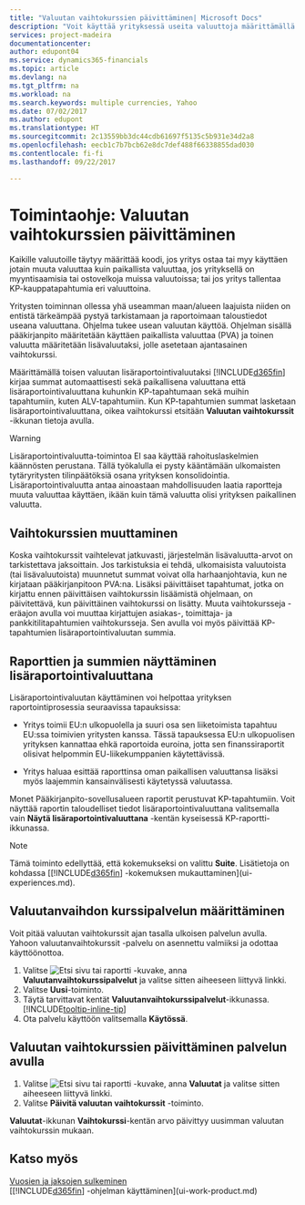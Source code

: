 ```yaml
---
title: "Valuutan vaihtokurssien päivittäminen| Microsoft Docs"
description: "Voit käyttää yrityksessä useita valuuttoja määrittämällä kullekin valuutalle koodin ja käyttämällä ulkoista vaihtokurssipalvelua, kuten Yahoota."
services: project-madeira
documentationcenter: 
author: edupont04
ms.service: dynamics365-financials
ms.topic: article
ms.devlang: na
ms.tgt_pltfrm: na
ms.workload: na
ms.search.keywords: multiple currencies, Yahoo
ms.date: 07/02/2017
ms.author: edupont
ms.translationtype: HT
ms.sourcegitcommit: 2c13559bb3dc44cdb61697f5135c5b931e34d2a8
ms.openlocfilehash: eecb1c7b7bcb62e8dc7def488f66338855dad030
ms.contentlocale: fi-fi
ms.lasthandoff: 09/22/2017

---
```

# <a name="how-to-update-currency-exchange-rates"></a>Toimintaohje: Valuutan vaihtokurssien päivittäminen
Kaikille valuutoille täytyy määrittää koodi, jos yritys ostaa tai myy käyttäen jotain muuta valuuttaa kuin paikallista valuuttaa, jos yrityksellä on myyntisaamisia tai ostovelkoja muissa valuutoissa; tai jos yritys tallentaa KP-kauppatapahtumia eri valuuttoina.  

Yritysten toiminnan ollessa yhä useamman maan/alueen laajuista niiden on entistä tärkeämpää pystyä tarkistamaan ja raportoimaan taloustiedot useana valuuttana. Ohjelma tukee usean valuutan käyttöä. Ohjelman sisällä pääkirjanpito määritetään käyttäen paikallista valuuttaa (PVA) ja toinen valuutta määritetään lisävaluutaksi, jolle asetetaan ajantasainen vaihtokurssi.  

 Määrittämällä toisen valuutan lisäraportointivaluutaksi [!INCLUDE[d365fin](includes/d365fin_md.md)] kirjaa summat automaattisesti sekä paikallisena valuuttana että lisäraportointivaluuttana kuhunkin KP-tapahtumaan sekä muihin tapahtumiin, kuten ALV-tapahtumiin. Kun KP-tapahtumien summat lasketaan lisäraportointivaluuttana, oikea vaihtokurssi etsitään **Valuutan vaihtokurssit** -ikkunan tietoja avulla.  

> [!WARNING]  
>  Lisäraportointivaluutta-toimintoa EI saa käyttää rahoituslaskelmien käännösten perustana. Tällä työkalulla ei pysty kääntämään ulkomaisten tytäryritysten tilinpäätöksiä osana yrityksen konsolidointia. Lisäraportointivaluutta antaa ainoastaan mahdollisuuden laatia raportteja muuta valuuttaa käyttäen, ikään kuin tämä valuutta olisi yrityksen paikallinen valuutta.

## <a name="adjusting-exchange-rates"></a>Vaihtokurssien muuttaminen  
Koska vaihtokurssit vaihtelevat jatkuvasti, järjestelmän lisävaluutta-arvot on tarkistettava jaksoittain. Jos tarkistuksia ei tehdä, ulkomaisista valuutoista (tai lisävaluutoista) muunnetut summat voivat olla harhaanjohtavia, kun ne kirjataan pääkirjanpitoon PVA:na. Lisäksi päivittäiset tapahtumat, jotka on kirjattu ennen päivittäisen vaihtokurssin lisäämistä ohjelmaan, on päivitettävä, kun päivittäinen vaihtokurssi on lisätty. Muuta vaihtokursseja -eräajon avulla voi muuttaa kirjattujen asiakas-, toimittaja- ja pankkitilitapahtumien vaihtokursseja. Sen avulla voi myös päivittää KP-tapahtumien lisäraportointivaluutan summia.  

## <a name="displaying-reports-and-amounts-in-the-additional-reporting-currency"></a>Raporttien ja summien näyttäminen lisäraportointivaluuttana  
Lisäraportointivaluutan käyttäminen voi helpottaa yrityksen raportointiprosessia seuraavissa tapauksissa:  

- Yritys toimii EU:n ulkopuolella ja suuri osa sen liiketoimista tapahtuu EU:ssa toimivien yritysten kanssa. Tässä tapauksessa EU:n ulkopuolisen yrityksen kannattaa ehkä raportoida euroina, jotta sen finanssiraportit olisivat helpommin EU-liikekumppanien käytettävissä.  

- Yritys haluaa esittää raporttinsa oman paikallisen valuuttansa lisäksi myös laajemmin kansainvälisesti käytetyssä valuutassa.  

Monet Pääkirjanpito-sovellusalueen raportit perustuvat KP-tapahtumiin. Voit näyttää raportin taloudelliset tiedot lisäraportointivaluuttana valitsemalla vain **Näytä lisäraportointivaluuttana** -kentän kyseisessä KP-raportti-ikkunassa.  

> [!NOTE]  
>   Tämä toiminto edellyttää, että kokemukseksi on valittu **Suite**. Lisätietoja on kohdassa [[!INCLUDE[d365fin](includes/d365fin_md.md)] -kokemuksen mukauttaminen](ui-experiences.md).

## <a name="to-set-up-a-currency-exchange-rate-service"></a>Valuutanvaihdon kurssipalvelun määrittäminen
Voit pitää valuutan vaihtokurssit ajan tasalla ulkoisen palvelun avulla. Yahoon valuutanvaihtokurssit -palvelu on asennettu valmiiksi ja odottaa käyttöönottoa.

1. Valitse ![Etsi sivu tai raportti](media/ui-search/search_small.png "Etsi sivu tai raportti -kuvake") -kuvake, anna **Valuutanvaihtokurssipalvelut** ja valitse sitten aiheeseen liittyvä linkki.
2. Valitse **Uusi**-toiminto.
3. Täytä tarvittavat kentät **Valuutanvaihtokurssipalvelut**-ikkunassa. [!INCLUDE[tooltip-inline-tip](includes/tooltip-inline-tip_md.md)]
4. Ota palvelu käyttöön valitsemalla **Käytössä**.

## <a name="to-update-currency-exchange-rates-through-a-service"></a>Valuutan vaihtokurssien päivittäminen palvelun avulla
1. Valitse ![Etsi sivu tai raportti](media/ui-search/search_small.png "Etsi sivu tai raportti -kuvake") -kuvake, anna **Valuutat** ja valitse sitten aiheeseen liittyvä linkki.
2. Valitse **Päivitä valuutan vaihtokurssit** -toiminto.

**Valuutat**-ikkunan **Vaihtokurssi**-kentän arvo päivittyy uusimman valuutan vaihtokurssin mukaan.

## <a name="see-also"></a>Katso myös
[Vuosien ja jaksojen sulkeminen](year-close-years-periods.md)  
[[!INCLUDE[d365fin](includes/d365fin_md.md)] -ohjelman käyttäminen](ui-work-product.md)


